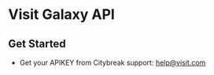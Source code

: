 # Visit Galaxy API

Get Started
--------------------

- Get your APIKEY from Citybreak support: help@visit.com
